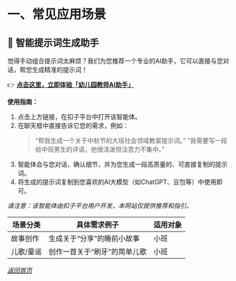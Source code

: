 # 一、常见应用场景
## 🚀 智能提示词生成助手

觉得手动组合提示词太麻烦？我们为您推荐一个专业的AI助手，它可以直接与您对话，帮您生成精准的提示词！

👉 **[点击这里，立即体验「幼儿园教师AI助手」](https://www.coze.cn/store/agent/7364672997124227135?bid=6hhcf4hsk100a)**

**使用指南：**
1.  点击上方链接，在扣子平台中打开该智能体。
2.  在聊天框中直接告诉它您的需求，例如：
    > “帮我生成一个关于中秋节的大班社会领域教案提示词。”
    > “我需要写一段给中班男生的评语，他很活泼但注意力不集中。”
3.  智能体会与您对话，确认细节，并为您生成一段高质量的、可直接复制的提示词。
4.  将生成的提示词复制到您喜欢的AI大模型（如ChatGPT、豆包等）中使用即可。

*请注意：该智能体由扣子平台用户开发，本网站仅提供推荐和指引。*

| 场景分类 | 具体需求例子 | 适用对象 |
|---|---|---|
| 故事创作 | 生成关于“分享”的睡前小故事 | 小班 |
| 儿歌/童谣 | 创作一首关于“刷牙”的简单儿歌 | 小班 |

*[返回首页](./index.md)*
